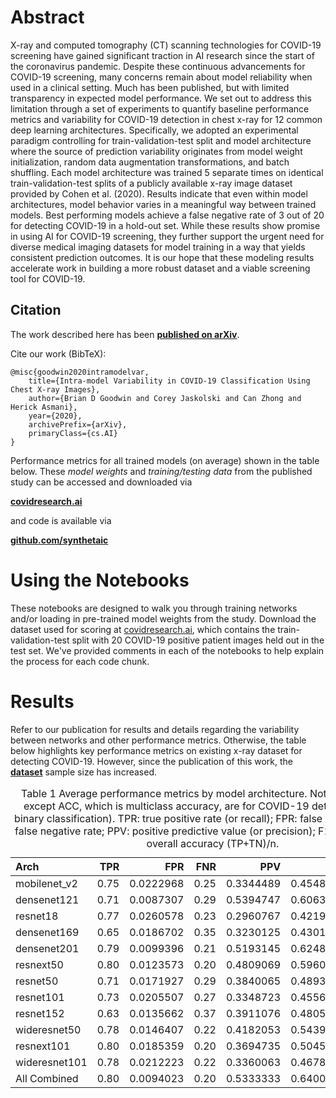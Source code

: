 # Abstract

X-ray and computed tomography (CT) scanning technologies for COVID-19 screening have gained significant traction in AI research since the start of the coronavirus pandemic. Despite these continuous advancements for COVID-19 screening, many concerns remain about model reliability when used in a clinical setting. Much has been published, but with limited transparency in expected model performance. We set out to address this limitation through a set of experiments to quantify baseline performance metrics and variability for COVID-19 detection in chest x-ray for 12 common deep learning architectures. Specifically, we adopted an experimental paradigm controlling for train-validation-test split and model architecture where the source of prediction variability originates from model weight initialization, random data augmentation transformations, and batch shuffling. Each model architecture was trained 5 separate times on identical train-validation-test splits of a publicly available x-ray image dataset provided by Cohen et al. (2020). Results indicate that even within model architectures, model behavior varies in a meaningful way between trained models. Best performing models achieve a false negative rate of 3 out of 20 for detecting COVID-19 in a hold-out set. While these results show promise in using AI for COVID-19 screening, they further support the urgent need for diverse medical imaging datasets for model training in a way that yields consistent prediction outcomes. It is our hope that these modeling results accelerate work in building a more robust dataset and a viable screening tool for COVID-19.

## Citation

The work described here has been __<a href="https://arxiv.org/search/cs?query=Intra-model+Variability+in+COVID-19+Classification+Using+Chest+X-ray+Images&searchtype=all&abstracts=show&order=-announced_date_first&size=50">published on arXiv</a>__.

Cite our work (BibTeX):
```
@misc{goodwin2020intramodelvar,
    title={Intra-model Variability in COVID-19 Classification Using Chest X-ray Images},
    author={Brian D Goodwin and Corey Jaskolski and Can Zhong and Herick Asmani},
    year={2020},
    archivePrefix={arXiv},
    primaryClass={cs.AI}
}
```

Performance metrics for all trained models (on average) shown in the table below. These _model weights_ and _training/testing data_ from the published study can be accessed and downloaded via 

__<a href="https://covidresearch.ai/datasets/dataset?id=2#2Files">covidresearch.ai</a>__

and code is available via

__<a href="https://github.com/synthetaic/COVID19-IntraModel-Variability">github.com/synthetaic</a>__

# Using the Notebooks

These notebooks are designed to walk you through training networks and/or loading in pre-trained model weights from the study. Download the dataset used for scoring at <a href="https://covidresearch.ai/datasets/dataset?id=2#2Files">covidresearch.ai</a>, which contains the train-validation-test split with 20 COVID-19 positive patient images held out in the test set. We've provided comments in each of the notebooks to help explain the process for each code chunk.

# Results

Refer to our publication for results and details regarding the variability between networks and other performance metrics. Otherwise, the table below highlights key performance metrics on existing x-ray dataset for detecting COVID-19. However, since the publication of this work, the __<a href="https://github.com/ieee8023/covid-chestxray-dataset">dataset</a>__ sample size has increased.

<table>
<caption>Table 1 Average performance metrics by model architecture. Note that all metrics except ACC, which is multiclass accuracy, are for COVID-19 detection only (i.e., binary classification). TPR: true positive rate (or recall); FPR: false positive rate; FNR: false negative rate; PPV: positive predictive value (or precision); F1: F1-score; ACC: overall accuracy (TP+TN)/n.</caption>
 <thead>
  <tr>
   <th style="text-align:left;"> Arch </th>
   <th style="text-align:right;"> TPR </th>
   <th style="text-align:right;"> FPR </th>
   <th style="text-align:right;"> FNR </th>
   <th style="text-align:right;"> PPV </th>
   <th style="text-align:right;"> F1 </th>
   <th style="text-align:right;"> ACC </th>
  </tr>
 </thead>
<tbody>
  <tr>
   <td style="text-align:left;"> mobilenet_v2 </td>
   <td style="text-align:right;"> 0.75 </td>
   <td style="text-align:right;"> 0.0222968 </td>
   <td style="text-align:right;"> 0.25 </td>
   <td style="text-align:right;"> 0.3344489 </td>
   <td style="text-align:right;"> 0.4548416 </td>
   <td style="text-align:right;"> 0.8694500 </td>
  </tr>
  <tr>
   <td style="text-align:left;"> densenet121 </td>
   <td style="text-align:right;"> 0.71 </td>
   <td style="text-align:right;"> 0.0087307 </td>
   <td style="text-align:right;"> 0.29 </td>
   <td style="text-align:right;"> 0.5394747 </td>
   <td style="text-align:right;"> 0.6063897 </td>
   <td style="text-align:right;"> 0.8775348 </td>
  </tr>
  <tr>
   <td style="text-align:left;"> resnet18 </td>
   <td style="text-align:right;"> 0.77 </td>
   <td style="text-align:right;"> 0.0260578 </td>
   <td style="text-align:right;"> 0.23 </td>
   <td style="text-align:right;"> 0.2960767 </td>
   <td style="text-align:right;"> 0.4219726 </td>
   <td style="text-align:right;"> 0.8774023 </td>
  </tr>
  <tr>
   <td style="text-align:left;"> densenet169 </td>
   <td style="text-align:right;"> 0.65 </td>
   <td style="text-align:right;"> 0.0186702 </td>
   <td style="text-align:right;"> 0.35 </td>
   <td style="text-align:right;"> 0.3230125 </td>
   <td style="text-align:right;"> 0.4301389 </td>
   <td style="text-align:right;"> 0.8709079 </td>
  </tr>
  <tr>
   <td style="text-align:left;"> densenet201 </td>
   <td style="text-align:right;"> 0.79 </td>
   <td style="text-align:right;"> 0.0099396 </td>
   <td style="text-align:right;"> 0.21 </td>
   <td style="text-align:right;"> 0.5193145 </td>
   <td style="text-align:right;"> 0.6248680 </td>
   <td style="text-align:right;"> 0.8837641 </td>
  </tr>
  <tr>
   <td style="text-align:left;"> resnext50 </td>
   <td style="text-align:right;"> 0.80 </td>
   <td style="text-align:right;"> 0.0123573 </td>
   <td style="text-align:right;"> 0.20 </td>
   <td style="text-align:right;"> 0.4809069 </td>
   <td style="text-align:right;"> 0.5960700 </td>
   <td style="text-align:right;"> 0.8683897 </td>
  </tr>
  <tr>
   <td style="text-align:left;"> resnet50 </td>
   <td style="text-align:right;"> 0.71 </td>
   <td style="text-align:right;"> 0.0171927 </td>
   <td style="text-align:right;"> 0.29 </td>
   <td style="text-align:right;"> 0.3840065 </td>
   <td style="text-align:right;"> 0.4893698 </td>
   <td style="text-align:right;"> 0.8713055 </td>
  </tr>
  <tr>
   <td style="text-align:left;"> resnet101 </td>
   <td style="text-align:right;"> 0.73 </td>
   <td style="text-align:right;"> 0.0205507 </td>
   <td style="text-align:right;"> 0.27 </td>
   <td style="text-align:right;"> 0.3348723 </td>
   <td style="text-align:right;"> 0.4556031 </td>
   <td style="text-align:right;"> 0.8791252 </td>
  </tr>
  <tr>
   <td style="text-align:left;"> resnet152 </td>
   <td style="text-align:right;"> 0.63 </td>
   <td style="text-align:right;"> 0.0135662 </td>
   <td style="text-align:right;"> 0.37 </td>
   <td style="text-align:right;"> 0.3911076 </td>
   <td style="text-align:right;"> 0.4805679 </td>
   <td style="text-align:right;"> 0.8780649 </td>
  </tr>
  <tr>
   <td style="text-align:left;"> wideresnet50 </td>
   <td style="text-align:right;"> 0.78 </td>
   <td style="text-align:right;"> 0.0146407 </td>
   <td style="text-align:right;"> 0.22 </td>
   <td style="text-align:right;"> 0.4182053 </td>
   <td style="text-align:right;"> 0.5439933 </td>
   <td style="text-align:right;"> 0.8652087 </td>
  </tr>
  <tr>
   <td style="text-align:left;"> resnext101 </td>
   <td style="text-align:right;"> 0.80 </td>
   <td style="text-align:right;"> 0.0185359 </td>
   <td style="text-align:right;"> 0.20 </td>
   <td style="text-align:right;"> 0.3694735 </td>
   <td style="text-align:right;"> 0.5045063 </td>
   <td style="text-align:right;"> 0.8812459 </td>
  </tr>
  <tr>
   <td style="text-align:left;"> wideresnet101 </td>
   <td style="text-align:right;"> 0.78 </td>
   <td style="text-align:right;"> 0.0212223 </td>
   <td style="text-align:right;"> 0.22 </td>
   <td style="text-align:right;"> 0.3360063 </td>
   <td style="text-align:right;"> 0.4678163 </td>
   <td style="text-align:right;"> 0.8735586 </td>
  </tr>
  <tr>
   <td style="text-align:left;"> All Combined </td>
   <td style="text-align:right;"> 0.80 </td>
   <td style="text-align:right;"> 0.0094023 </td>
   <td style="text-align:right;"> 0.20 </td>
   <td style="text-align:right;"> 0.5333333 </td>
   <td style="text-align:right;"> 0.6400000 </td>
   <td style="text-align:right;"> 0.8939695 </td>
  </tr>
</tbody>
</table>
